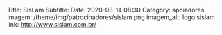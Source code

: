 Title: SisLam
Subtitle: 
Date: 2020-03-14 08:30
Category: apoiadores
imagem: /theme/img/patrocinadores/sislam.png
imagem_alt: logo sislam
link: http://www.sislam.com.br/